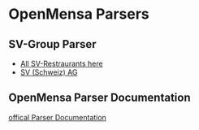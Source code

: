 # OpenMensa Parsers

## SV-Group Parser

* [All SV-Restraurants here](http://openmensa.herokuapp.com/parsers/svgroup)
* [SV (Schweiz) AG](http://www.sv-restaurant.ch/de/)


## OpenMensa Parser Documentation

[offical Parser Documentation](http://doc.openmensa.org/parsers/tutorial/)
